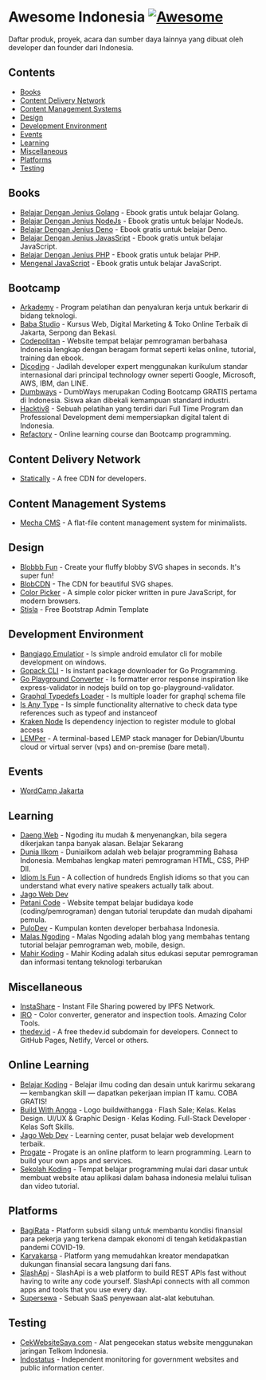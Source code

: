 # Awesome Indonesia [![Awesome](https://cdn.statically.io/gh/sindresorhus/awesome/main/media/badge.svg)](https://github.com/fransallen/awesome.id)

Daftar produk, proyek, acara dan sumber daya lainnya yang dibuat oleh developer dan founder dari Indonesia.

## Contents

- [Books](#books)
- [Content Delivery Network](#content-delivery-network)
- [Content Management Systems](#content-management-systems)
- [Design](#design)
- [Development Environment](#development-environment)
- [Events](#events)
- [Learning](#learning)
- [Miscellaneous](#miscellaneous)
- [Platforms](#platforms)
- [Testing](#testing)

## Books

- [Belajar Dengan Jenius Golang](https://github.com/gungunfebrianza/Belajar-Dengan-Jenius-Golang) - Ebook gratis untuk belajar Golang.
- [Belajar Dengan Jenius NodeJs](https://github.com/gungunfebrianza/Belajar-Dengan-Jenius-AWS-Node.js) - Ebook gratis untuk belajar NodeJs.
- [Belajar Dengan Jenius Deno](https://github.com/gungunfebrianza/Belajar-Dengan-Jenius-DenoTheWKWKLand) - Ebook gratis untuk belajar Deno.
- [Belajar Dengan Jenius JavasSript](https://github.com/gungunfebrianza/Mastering-Javascript) - Ebook gratis untuk belajar JavaScript.
- [Belajar Dengan Jenius PHP](https://github.com/gungunfebrianza/Mastering-PHP7) - Ebook gratis untuk belajar PHP.
- [Mengenal JavaScript](https://masputih.com/2013/01/ebook-gratis-mengenal-javascript) - Ebook gratis untuk belajar JavaScript.

## Bootcamp

- [Arkademy](https://www.arkademy.com/) - Program pelatihan dan penyaluran kerja untuk berkarir di bidang teknologi.
- [Baba Studio](https://www.babastudio.com/) - Kursus Web, Digital Marketing & Toko Online Terbaik di Jakarta, Serpong dan Bekasi.
- [Codepolitan](https://www.codepolitan.com/) - Website tempat belajar pemrograman berbahasa Indonesia lengkap dengan beragam format seperti kelas online, tutorial, training dan ebook.
- [Dicoding](https://www.dicoding.com/) - Jadilah developer expert menggunakan kurikulum standar internasional dari principal technology owner seperti Google, Microsoft, AWS, IBM, dan LINE.
- [Dumbways](https://dumbways.id/) - DumbWays merupakan Coding Bootcamp GRATIS pertama di Indonesia. Siswa akan dibekali kemampuan standard industri.
- [Hacktiv8](https://www.hacktiv8.com/) - Sebuah pelatihan yang terdiri dari Full Time Program dan Professional Development demi mempersiapkan digital talent di Indonesia.
- [Refactory](https://refactory.id/) - Online learning course dan Bootcamp programming.

## Content Delivery Network

- [Statically](https://statically.io/) - A free CDN for developers.

## Content Management Systems

- [Mecha CMS](https://mecha-cms.com/) - A flat-file content management system for minimalists.

## Design

- [Blobbb Fun](https://blobbb.fun/) - Create your fluffy blobby SVG shapes in seconds. It's super fun!
- [BlobCDN](https://upset.dev/blobcdn) - The CDN for beautiful SVG shapes.
- [Color Picker](https://taufik-nurrohman.js.org/color-picker/) - A simple color picker written in pure JavaScript, for modern browsers.
- [Stisla](https://getstisla.com/) - Free Bootstrap Admin Template

## Development Environment

- [Bangjago Emulatior](https://github.com/restuwahyu13/bangjago-android-emulator) - Is simple android emulator cli for mobile development on windows.
- [Gopack CLI](https://github.com/restuwahyu13/gopack-cli) - Is instant package downloader for Go Programming.
- [Go Playground Converter](https://github.com/restuwahyu13/go-playground-converter) - Is formatter error response inspiration like express-validator in nodejs build on top go-playground-validator.
- [Graphql Typedefs Loader](https://github.com/restuwahyu13/graphql-typedefs-loader) - Is multiple loader for graphql schema file
- [Is Any Type](https://github.com/restuwahyu13/is-any-type) - Is simple functionality alternative to check data type references such as typeof and instanceof
- [Kraken Node](https://github.com/restuwahyu13/kraken-node) Is dependency injection to register module to global access
- [LEMPer](https://github.com/joglomedia/LEMPer) - A terminal-based LEMP stack manager for Debian/Ubuntu cloud or virtual server (vps) and on-premise (bare metal).

## Events

- [WordCamp Jakarta](https://jakarta.wordcamp.org/)

## Learning

- [Daeng Web](https://daengweb.id/) - Ngoding itu mudah & menyenangkan, bila segera dikerjakan tanpa banyak alasan. Belajar Sekarang
- [Dunia Ilkom](https://www.duniailkom.com/) - Duniailkom adalah web belajar programming Bahasa Indonesia. Membahas lengkap materi pemrograman HTML, CSS, PHP Dll.
- [Idiom Is Fun](https://idiomis.fun/) - A collection of hundreds English idioms so that you can understand what every native speakers actually talk about.
- [Jago Web Dev](https://jagowebdev.com/)
- [Petani Code](https://www.petanikode.com/) - Website tempat belajar budidaya kode (coding/pemrograman) dengan tutorial terupdate dan mudah dipahami pemula.
- [PuloDev](https://pulo.dev/) - Kumpulan konten developer berbahasa Indonesia.
- [Malas Ngoding](https://www.malasngoding.com/) - Malas Ngoding adalah blog yang membahas tentang tutorial belajar pemrograman web, mobile, design.
- [Mahir Koding](https://www.mahirkoding.com/)  - Mahir Koding adalah situs edukasi seputar pemrograman dan informasi tentang teknologi terbarukan

## Miscellaneous

- [InstaShare](https://share.nyandev.id/) - Instant File Sharing powered by IPFS Network.
- [IRO](https://iro.nyandev.id/) - Color converter, generator and inspection tools. Amazing Color Tools.
- [thedev.id](https://thedev.id/) - A free thedev.id subdomain for developers. Connect to GitHub Pages, Netlify, Vercel or others.

## Online Learning

- [Belajar Koding](https://belajarkoding.com/) - Belajar ilmu coding dan desain untuk karirmu sekarang — kembangkan skill — dapatkan pekerjaan impian IT kamu. COBA GRATIS!
- [Build With Angga](https://buildwithangga.com/) - Logo buildwithangga · Flash Sale; Kelas. Kelas Design. UI/UX & Graphic Design · Kelas Koding. Full-Stack Developer · Kelas Soft Skills.
- [Jago Web Dev](https://jagowebdev.com/) - Learning center, pusat belajar web development terbaik.
- [Progate](https://progate.com/) - Progate is an online platform to learn programming. Learn to build your own apps and services.
- [Sekolah Koding](https://sekolahkoding.com/) - Tempat belajar programming mulai dari dasar untuk membuat website atau aplikasi dalam bahasa indonesia melalui tulisan dan video tutorial.

## Platforms

- [BagiRata](https://bagirata.id/) - Platform subsidi silang untuk membantu kondisi finansial para pekerja yang terkena dampak ekonomi di tengah ketidakpastian pandemi COVID-19.
- [Karyakarsa](https://karyakarsa.com/) - Platform yang memudahkan kreator mendapatkan dukungan finansial secara langsung dari fans.
- [SlashApi](https://slashapi.com/) - SlashApi is a web platform to build REST APIs fast without having to write any code yourself. SlashApi connects with all common apps and tools that you use every day.
- [Supersewa](https://supersewa.com/) - Sebuah SaaS penyewaan alat-alat kebutuhan.

## Testing

- [CekWebsiteSaya.com](https://cekwebsitesaya.com/) - Alat pengecekan status website menggunakan jaringan Telkom Indonesia.
- [Indostatus](https://indostatus.com/) - Independent monitoring for government websites and public information center.
